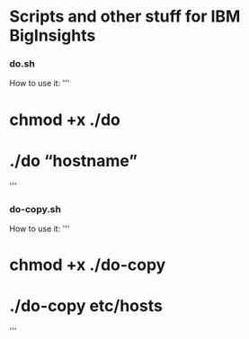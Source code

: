 # Scripts and other stuff for IBM BigInsights

### do.sh
How to use it:
'''
# chmod +x ./do
# ./do “hostname”
'''

### do-copy.sh
How to use it:
'''
# chmod +x ./do-copy
# ./do-copy etc/hosts
'''